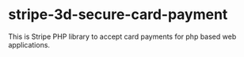 # stripe-3d-secure-card-payment
This is Stripe PHP library to accept card payments for php based web applications.
